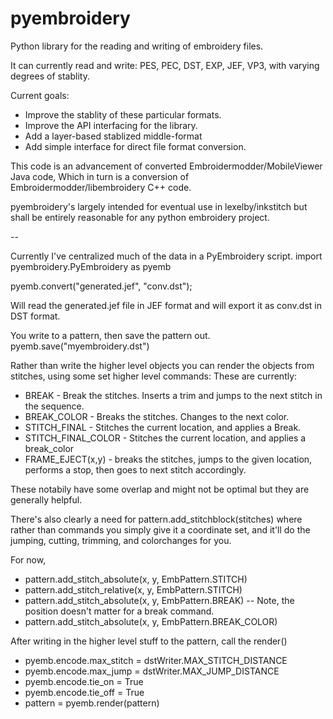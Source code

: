 # pyembroidery
Python library for the reading and writing of embroidery files.

It can currently read and write: PES, PEC, DST, EXP, JEF, VP3, with varying degrees of stablity.

Current goals:
* Improve the stablity of these particular formats.
* Improve the API interfacing for the library.
* Add a layer-based stablized middle-format
* Add simple interface for direct file format conversion.

This code is an advancement of converted Embroidermodder/MobileViewer Java code,
Which in turn is a conversion of Embroidermodder/libembroidery C++ code.

pyembroidery's largely intended for eventual use in lexelby/inkstitch but shall be 
entirely reasonable for any python embroidery project.

--

Currently I've centralized much of the data in a PyEmbroidery script.
import pyembroidery.PyEmbroidery as pyemb

pyemb.convert("generated.jef", "conv.dst");

Will read the generated.jef file in JEF format and will export it as conv.dst in DST format.

You write to a pattern, then save the pattern out. 
pyemb.save("myembroidery.dst")

Rather than write the higher level objects you can render the objects from stitches, using some set higher level commands:
These are currently:

* BREAK - Break the stitches. Inserts a trim and jumps to the next stitch in the sequence.
* BREAK_COLOR - Breaks the stitches. Changes to the next color.
* STITCH_FINAL - Stitches the current location, and applies a Break.
* STITCH_FINAL_COLOR - Stitches the current location, and applies a break_color
* FRAME_EJECT(x,y) - breaks the stitches, jumps to the given location, performs a stop, then goes to next stitch accordingly.

These notabily have some overlap and might not be optimal but they are generally helpful.

There's also clearly a need for pattern.add_stitchblock(stitches)
where rather than commands you simply give it a coordinate set, and it'll do the jumping, cutting, trimming, and colorchanges for you.

For now, 
* pattern.add_stitch_absolute(x, y, EmbPattern.STITCH)
* pattern.add_stitch_relative(x, y, EmbPattern.STITCH)
* pattern.add_stitch_absolute(x, y, EmbPattern.BREAK) -- Note, the position doesn't matter for a break command.
* pattern.add_stitch_absolute(x, y, EmbPattern.BREAK_COLOR)

After writing in the higher level stuff to the pattern, call the render()
* pyemb.encode.max_stitch = dstWriter.MAX_STITCH_DISTANCE
* pyemb.encode.max_jump = dstWriter.MAX_JUMP_DISTANCE
* pyemb.encode.tie_on = True
* pyemb.encode.tie_off = True
* pattern = pyemb.render(pattern)

